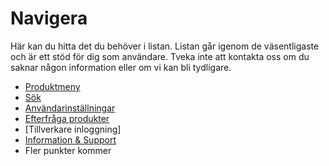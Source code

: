 # Navigera

Här kan du hitta det du behöver i listan. Listan går igenom de väsentligaste och är ett stöd för dig som användare. Tveka inte att kontakta oss om du saknar någon information eller om vi kan bli tydligare.

- [Produktmeny](https://docs.prodikt.com/xxxxx/xxxxx)
- [Sök](https://docs.prodikt.com/xxxxx/xxxxx)
- [Användarinställningar](link)
- [Efterfråga produkter](link)
- [Tillverkare inloggning]
- [Information & Support](link)
- Fler punkter kommer 